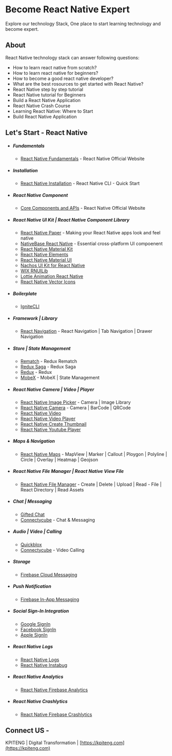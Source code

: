 # Become React Native Expert 
Explore our technology Stack, One place to start learning technology and become expert.

About
-----
React Native technology stack can answer following questions:
- How to learn react native from scratch?
- How to learn react native for beginners?
- How to become a good react native developer?
- What are the best rosources to get started with React Native?
- React Native step by step tutorial
- React Native tutorial for Beginners
- Build a React Native Application
- React Native Crash Course
- Learning React Native: Where to Start
- Build React Native Application

Let's Start - React Native
-----
- ##### Fundamentals
  - [React Native Fundamentals](https://reactnative.dev/docs/intro-react "Ract Native Official Website") - React Native Official Website
- ##### Installation
  - [React Native Installation](https://reactnative.dev/docs/environment-setup "Ract Native Official Website") - React Native CLI - Quick Start
- ##### React Native Component
  - [Core Components and APIs](https://reactnative.dev/docs/components-and-apis, "React Native Core Components and APIs") - React Native Official Website
- ##### React Native UI Kit | React Native Component Library
  - [React Native Paper](https://reactnativepaper.com/, "Making your React Native apps look and feel native") - Making your React Native apps look and feel native
  - [NativeBase React Native](https://nativebase.io/, "Essential cross-platform UI compoenent") - Essential cross-platform UI compoenent
  - [React Native Material Kit ](https://www.creative-tim.com/product/material-kit-react-native, "Material Kit React Native")
  - [React Native Elements](https://reactnativeelements.com/, "Cross Platform React Native UI Toolkit")
  - [React Native Material UI](https://github.com/xotahal/react-native-material-ui, "React Native Material UI")
  - [Nachos UI Kit for React Native](https://avocode.com/nachos-ui, "Nachos UI Kit for React Native")
  - [WIX RNUILib](https://wix.github.io/react-native-ui-lib/, "WIX RNUILib - React Native UILib")
  - [Lottie Animation React Native](https://airbnb.io/lottie/#/, "Lottie Animation React Native")
  - [React Native Vector Icons](https://oblador.github.io/react-native-vector-icons/, "React Native Vector Icons")
- ##### Boilerplate
  - [IgniteCLI](https://github.com/infinitered/ignite, "IgniteCLI")
- ##### Framework | Library
  - [React Navigation](https://reactnavigation.org/, "React Navigation") - React Navigation | Tab Navigation | Drawer Navigation
- ##### Store | State Management
  - [Rematch](https://rematchjs.org/, "Rematch") - Redux Rematch
  - [Redux Saga](https://redux-saga.js.org/, "Redux Saga") - Redux Saga
  - [Redux](https://redux.js.org/, "Redux") - Redux
  - [MobeX](https://mobx.js.org/installation.html, "MobeX") - MobeX | State Management
 - ##### React Native Camera | Video | Player
   - [React Native Image Picker](https://www.npmjs.com/package/react-native-image-picker, "React Native Image Picker") - Camera | Image Library
   - [React Native Camera](https://www.npmjs.com/package/react-native-camera, "React Native Camera") - Camera | BarCode | QRCode
   - [React Native Video](https://www.npmjs.com/package/react-native-video, "React Native Video")
   - [React Native Video Player](https://www.npmjs.com/package/react-native-video-player, "React Native Video Player")
   - [React Native Create Thumbnail](https://www.npmjs.com/package/react-native-create-thumbnail, "React Native Create Thumbnail")
   - [React Native Youtube Player](https://www.npmjs.com/package/react-native-youtube, "React Native Youtube Player")
- ##### Maps & Navigation
  - [React Native Maps](https://github.com/react-native-maps/react-native-maps, "React Native Maps") - MapView | Marker | Callout | Ploygon | Polyline | Circle | Overlay | Heatmap | Geojson 
- ##### React Native File Manager | React Native View File
  - [React Native File Manager](https://www.npmjs.com/package/react-native-fs, "React Native File Manager") - Create | Delete | Upload | Read - File | React Directory | Read Assets
- ##### Chat | Messaging
  - [Gifted Chat](https://www.npmjs.com/package/react-native-gifted-chat, "Gifted Chat")
  - [Connectycube](https://connectycube.com/features/, "Connectycube") - Chat & Messaging
- ##### Audio | Video | Calling
  - [Quickblox](https://docs.quickblox.com/docs/react-native-quick-start, "Quickblox")
  - [Connectycube](https://connectycube.com/features/, "Connectycube") - Video Calling
- ##### Storage
  - [Firebase Cloud Messaging](https://firebase.google.com/docs/cloud-messaging, "Firebase Cloud Messaging")
- ##### Push Notification
  - [Firebase In-App Messaging](https://firebase.google.com/docs/in-app-messaging, "Firebase In-App Messaging")
- ##### Social Sign-In Integration
  - [Google SignIn](https://github.com/react-native-google-signin/google-signin, "Google SignIn")
  - [Facebook SignIn](https://github.com/facebookarchive/react-native-fbsdk, "Facebook SignIn")
  - [Apple SignIn](https://github.com/invertase/react-native-apple-authentication, "Apple SignIn")
- ##### React Native Logs
  - [React Native Logs](https://www.npmjs.com/package/react-native-logs, "React Native Logs")
  - [React Native Instabug](https://github.com/Instabug/Instabug-React-Native, "Instabug React Native")
- ##### React Native Analytics
  - [React Native Firebase Analytics](https://rnfirebase.io/analytics/usage, "Firebase Analytics React Native")
- ##### React Native Crashlytics
  - [React Native Firebase Crashlytics](https://rnfirebase.io/crashlytics/usage, "Firebase Crashytics React Native")

Connect US -
-------------
KPITENG | Digital Transformation | [https://kpiteng.com](https://kpiteng.com)